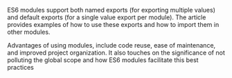 ES6 modules support both named exports (for exporting multiple values) and default exports (for a single value export per module). The article provides examples of how to use these exports and how to import them in other modules.

Advantages of using modules, include code reuse, ease of maintenance, and improved project organization. It also touches on the significance of not polluting the global scope and how ES6 modules facilitate this best practices